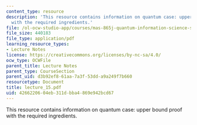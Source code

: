 ```yaml
---
content_type: resource
description: 'This resource contains information on quantum case: upper bound proof
  with the required ingredients.'
file: /ol-ocw-studio-app/courses/mas-865j-quantum-information-science-spring-2006/4266220604eb311dbba4869e942bcd67_lecture_15.pdf
file_size: 440183
file_type: application/pdf
learning_resource_types:
- Lecture Notes
license: https://creativecommons.org/licenses/by-nc-sa/4.0/
ocw_type: OCWFile
parent_title: Lecture Notes
parent_type: CourseSection
parent_uid: d3b92ef8-61aa-7a3f-53dd-a9a249f7b660
resourcetype: Document
title: lecture_15.pdf
uid: 42662206-04eb-311d-bba4-869e942bcd67
---
```

This resource contains information on quantum case: upper bound proof with the required ingredients.